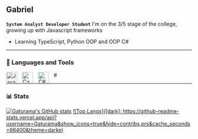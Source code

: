 ## Gabriel 

**`System Analyst Developer Student`**
I'm on the 3/5 stage of the college, growing up with Javascript frameworks
- Learning TypeScript, Python OOP and OOP C#

---
### 🧰 Languages and Tools

<img align="left" alt="Java" width="30px" style="padding-right:10px;" src="https://cdn.jsdelivr.net/gh/devicons/devicon/icons/java/java-original.svg"/>
<img align="left" alt="C++" width="30px" style="padding-right:10px;" src="https://cdn.jsdelivr.net/gh/devicons/devicon/icons/cplusplus/cplusplus-line.svg" />
<img align="left" alt="C#" width="30px" style="padding-right:10px;" src="https://cdn.jsdelivr.net/gh/devicons/devicon/icons/csharp/csharp-original.svg" />
#

---
### 📊 Stats
[![Gaturama's GitHub stats](https://github-readme-stats.vercel.app/api?username=Gaturama)](https://github.com/anuraghazra/github-readme-stats)
[![Top Langs]([dark]: https://github-readme-stats.vercel.app/api?username=Gaturama&show_icons=true&hide=contribs,prs&cache_seconds=86400&theme=darke)](https://github.com/KaduFloresta/github-readme-stats)
